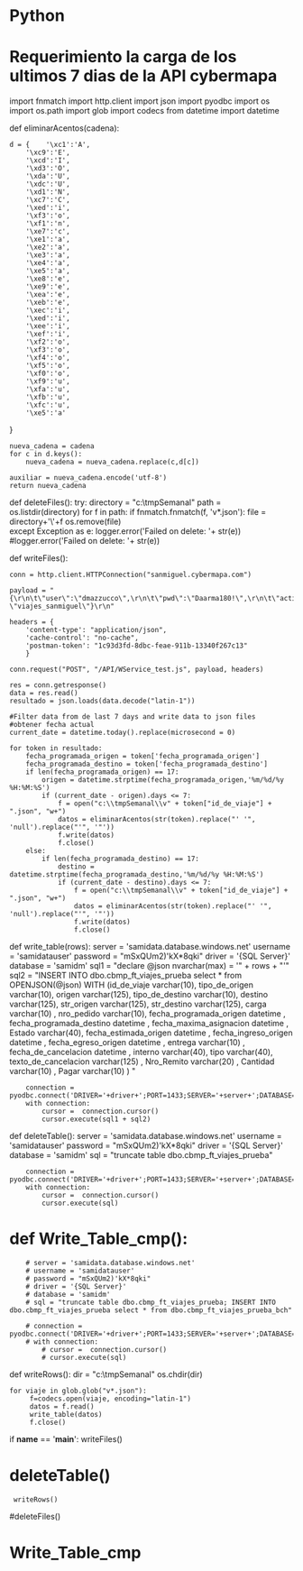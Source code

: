 # Python
# Requerimiento la carga de los ultimos 7 dias de la API cybermapa
import fnmatch
import http.client
import json
import pyodbc 
import os
import os.path
import glob
import codecs
from datetime import datetime


def eliminarAcentos(cadena):

    d = {    '\xc1':'A',
        '\xc9':'E',
        '\xcd':'I',
        '\xd3':'O',
        '\xda':'U',
        '\xdc':'U',
        '\xd1':'N',
        '\xc7':'C',
        '\xed':'i',
        '\xf3':'o',
        '\xf1':'n',
        '\xe7':'c',
        '\xe1':'a',
        '\xe2':'a',
        '\xe3':'a',
        '\xe4':'a',
        '\xe5':'a',
        '\xe8':'e',
        '\xe9':'e',
        '\xea':'e',
        '\xeb':'e',
        '\xec':'i',
        '\xed':'i',
        '\xee':'i',
        '\xef':'i',
        '\xf2':'o',
        '\xf3':'o',
        '\xf4':'o',
        '\xf5':'o',
        '\xf0':'o',
        '\xf9':'u',
        '\xfa':'u',
        '\xfb':'u',
        '\xfc':'u',
        '\xe5':'a'
}

    nueva_cadena = cadena
    for c in d.keys():
        nueva_cadena = nueva_cadena.replace(c,d[c])

    auxiliar = nueva_cadena.encode('utf-8')
    return nueva_cadena

def deleteFiles():
  try:
   directory = "c:\\tmpSemanal"
   path = os.listdir(directory)
   for f in path:
       if fnmatch.fnmatch(f, 'v*.json'):
           file = directory+'\\'+f
           os.remove(file)    
  except Exception as e:
      logger.error('Failed on delete: '+ str(e))
       #logger.error('Failed on delete: '+ str(e))
    
def writeFiles():

    conn = http.client.HTTPConnection("sanmiguel.cybermapa.com")

    payload = "{\r\n\t\"user\":\"dmazzucco\",\r\n\t\"pwd\":\"Daarma180!\",\r\n\t\"action\": \"viajes_sanmiguel\"}\r\n"

    headers = {
        'content-type': "application/json",
        'cache-control': "no-cache",
        'postman-token': "1c93d3fd-8dbc-feae-911b-13340f267c13"
        }

    conn.request("POST", "/API/WService_test.js", payload, headers)

    res = conn.getresponse()
    data = res.read()
    resultado = json.loads(data.decode("latin-1"))

    #Filter data from de last 7 days and write data to json files
    #obtener fecha actual
    current_date = datetime.today().replace(microsecond = 0)

    for token in resultado:
        fecha_programada_origen = token['fecha_programada_origen']
        fecha_programada_destino = token['fecha_programada_destino']
        if len(fecha_programada_origen) == 17:
            origen = datetime.strptime(fecha_programada_origen,'%m/%d/%y %H:%M:%S')
            if (current_date - origen).days <= 7:
                f = open("c:\\tmpSemanal\\v" + token["id_de_viaje"] + ".json", "w+")
                datos = eliminarAcentos(str(token).replace("' '", 'null').replace("'", '"'))
                f.write(datos)
                f.close()
        else:
            if len(fecha_programada_destino) == 17:
                destino = datetime.strptime(fecha_programada_destino,'%m/%d/%y %H:%M:%S')
                if (current_date - destino).days <= 7:
                    f = open("c:\\tmpSemanal\\v" + token["id_de_viaje"] + ".json", "w+")
                    datos = eliminarAcentos(str(token).replace("' '", 'null').replace("'", '"'))
                    f.write(datos)
                    f.close()

def write_table(rows):
        server = 'samidata.database.windows.net'
        username = 'samidatauser'
        password = "mSxQUm2)'kX*8qki"
        driver = '{SQL Server}'
        database = 'samidm'
        sql1 = "declare @json nvarchar(max) = '" + rows + "'"
        sql2 = "INSERT INTO dbo.cbmp_ft_viajes_prueba select * from OPENJSON(@json) WITH (id_de_viaje varchar(10), tipo_de_origen varchar(10),   origen varchar(125),     tipo_de_destino varchar(10),     destino  varchar(125),     str_origen varchar(125),     str_destino varchar(125),     carga varchar(10) ,     nro_pedido varchar(10),     fecha_programada_origen datetime ,    fecha_programada_destino  datetime ,    fecha_maxima_asignacion datetime , Estado varchar(40),      fecha_estimada_origen datetime ,    fecha_ingreso_origen datetime ,     fecha_egreso_origen datetime ,     entrega  varchar(10) ,     fecha_de_cancelacion datetime ,     interno varchar(40), tipo varchar(40), texto_de_cancelacion  varchar(125) ,    Nro_Remito  varchar(20) ,     Cantidad  varchar(10) ,     Pagar  varchar(10)  ) "

        connection = pyodbc.connect('DRIVER='+driver+';PORT=1433;SERVER='+server+';DATABASE='+database+';UID='+username+';PWD='+password)
        with connection:
            cursor =  connection.cursor()
            cursor.execute(sql1 + sql2)

def deleteTable():
        server = 'samidata.database.windows.net'
        username = 'samidatauser'
        password = "mSxQUm2)'kX*8qki"
        driver = '{SQL Server}'
        database = 'samidm'
        sql = "truncate table dbo.cbmp_ft_viajes_prueba"

        connection = pyodbc.connect('DRIVER='+driver+';PORT=1433;SERVER='+server+';DATABASE='+database+';UID='+username+';PWD='+password)
        with connection:
            cursor =  connection.cursor()
            cursor.execute(sql)
			
			
# def Write_Table_cmp():
        # server = 'samidata.database.windows.net'
        # username = 'samidatauser'
        # password = "mSxQUm2)'kX*8qki"
        # driver = '{SQL Server}'
        # database = 'samidm'
        # sql = "truncate table dbo.cbmp_ft_viajes_prueba; INSERT INTO dbo.cbmp_ft_viajes_prueba select * from dbo.cbmp_ft_viajes_prueba_bch"

        # connection = pyodbc.connect('DRIVER='+driver+';PORT=1433;SERVER='+server+';DATABASE='+database+';UID='+username+';PWD='+password)
        # with connection:
            # cursor =  connection.cursor()
            # cursor.execute(sql)

def writeRows():
    dir = "c:\\tmpSemanal"
    os.chdir(dir)

    for viaje in glob.glob("v*.json"):
         f=codecs.open(viaje, encoding="latin-1")
         datos = f.read()
         write_table(datos)
         f.close()



if __name__ == '__main__':
     writeFiles()
   # deleteTable()
     writeRows()
   #deleteFiles()
   # Write_Table_cmp
    
